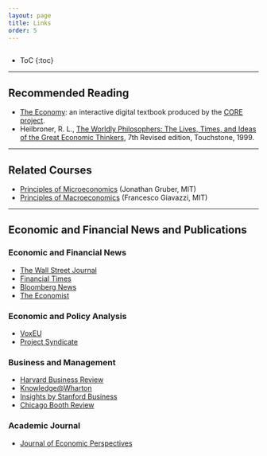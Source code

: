 ```yaml
---
layout: page
title: Links
order: 5
---
```

<p style="height: 1px"></p>

* ToC
{:toc}

---

## Recommended Reading
- [The Economy](http://www.core-econ.org/the-economy/): an interactive digital textbook produced by the [CORE project](http://www.core-econ.org).
- Heilbroner, R. L., [The Worldly Philosophers: The Lives, Times, and Ideas of the Great Economic Thinkers](https://www.amazon.com/Worldly-Philosophers-Economic-Thinkers-Seventh/dp/068486214X/ref=sr_1_1?s=books&ie=UTF8&qid=1505401619&sr=1-1&keywords=The+Worldly+Philosophers), 7th Revised edition, Touchstone, 1999.

---

## Related Courses
- [Principles of Microeconomics](https://ocw.mit.edu/courses/economics/14-01sc-principles-of-microeconomics-fall-2011/index.htm) (Jonathan Gruber, MIT)
- [Principles of Macroeconomics](https://ocw.mit.edu/courses/economics/14-02-principles-of-macroeconomics-spring-2014/) (Francesco Giavazzi, MIT)

---

## Economic and Financial News and Publications

### Economic and Financial News
- [The Wall Street Journal](www.wsj.com)
- [Financial Times](http://www.ft.com)
- [Bloomberg News](https://www.bloomberg.com/)
- [The Economist](economist.com)

### Economic and Policy Analysis
- [VoxEU](http://www.voxeu.org/)
- [Project Syndicate](https://www.project-syndicate.org/)

### Business and Management
- [Harvard Business Review](https://hbr.org/)
- [Knowledge@Wharton](http://knowledge.wharton.upenn.edu/)
- [Insights by Stanford Business](https://www.gsb.stanford.edu/insights)
- [Chicago Booth Review](http://review.chicagobooth.edu/)

### Academic Journal
- [Journal of Economic Perspectives](https://www.aeaweb.org/journals/jep)
